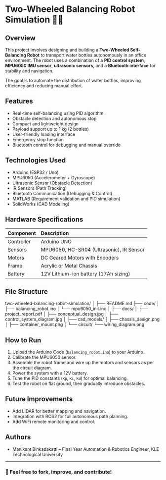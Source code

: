 # Two-Wheeled Balancing Robot Simulation 🤖🛞

## Overview
This project involves designing and building a **Two-Wheeled Self-Balancing Robot** to transport water bottles autonomously in an office environment. The robot uses a combination of a **PID control system**, **MPU6050 IMU sensor**, **ultrasonic sensors**, and a **Bluetooth interface** for stability and navigation.

The goal is to automate the distribution of water bottles, improving efficiency and reducing manual effort.

## Features
- Real-time self-balancing using PID algorithm
- Obstacle detection and autonomous stop
- Compact and lightweight design
- Payload support up to 1 kg (2 bottles)
- User-friendly loading interface
- Emergency stop function
- Bluetooth control for debugging and manual override

## Technologies Used
- Arduino (ESP32 / Uno)
- MPU6050 (Accelerometer + Gyroscope)
- Ultrasonic Sensor (Obstacle Detection)
- IR Sensors (Path Tracking)
- Bluetooth Communication (Debugging & Control)
- MATLAB (Requirement validation and PID simulation)
- SolidWorks (CAD Modeling)

## Hardware Specifications
| Component | Description |
|:----------|:------------|
| Controller | Arduino UNO |
| Sensors | MPU6050, HC-SR04 (Ultrasonic), IR Sensor |
| Motors | DC Geared Motors with Encoders |
| Frame | Acrylic or Metal Chassis |
| Battery | 12V Lithium-ion battery (17Ah sizing) |

## File Structure
two-wheeled-balancing-robot-simulation/
│
├── README.md
├── code/
│    ├── balancing_robot.ino
│    └── mpu6050_init.ino
│
├── docs/
│    ├── project_report.pdf
│    ├── conceptual_design.jpg
│    ├── control_system_diagram.jpg
│
├── cad_models/
│    ├── chassis_design.png
│    ├── container_mount.png
│
└── circuit/
     └── wiring_diagram.png


## How to Run
1. Upload the Arduino Code (`balancing_robot.ino`) to your Arduino.
2. Calibrate the MPU6050 sensor.
3. Assemble the robot frame and wire up the motors and sensors as per the circuit diagram.
4. Power the system with a 12V battery.
5. Tune the PID constants (`Kp`, `Ki`, `Kd`) for optimal balancing.
6. Test the robot on flat ground, then gradually introduce obstacles.


## Future Improvements
- Add LIDAR for better mapping and navigation.
- Integration with ROS2 for full autonomous path planning.
- Add WiFi remote monitoring and control.

## Authors
- Manikant Binkadakatti – Final Year Automation & Robotics Engineer, KLE Technological University

---

### 🚀 Feel free to fork, improve, and contribute!
